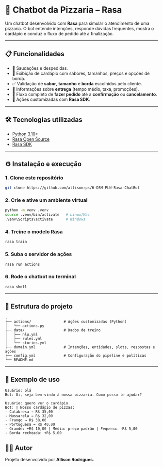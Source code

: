# 🍕 Chatbot da Pizzaria – Rasa

Um chatbot desenvolvido com **Rasa** para simular o atendimento de uma pizzaria.
O bot entende intenções, responde dúvidas frequentes, mostra o cardápio e conduz o fluxo de pedido até a finalização.

---

## 📋 Funcionalidades

* 👋 Saudações e despedidas.
* 📖 Exibição de cardápio com sabores, tamanhos, preços e opções de borda.
* ✅ Validação de **sabor**, **tamanho** e **borda** escolhidos pelo cliente.
* 🚚 Informações sobre **entrega** (tempo médio, taxa, promoções).
* 🛒 Fluxo completo de **fazer pedido** até a **confirmação** ou **cancelamento**.
* 🤖 Ações customizadas com **Rasa SDK**.

---

## 🛠️ Tecnologias utilizadas

* [Python 3.10+](https://www.python.org/)
* [Rasa Open Source](https://rasa.com/)
* [Rasa SDK](https://rasa.com/docs/rasa/custom-actions)

---

## ⚙️ Instalação e execução

### 1. Clone este repositório

```bash
git clone https://github.com/allisonrps/6-DSM-PLN-Rasa-ChatBot
```

### 2. Crie e ative um ambiente virtual

```bash
python -m venv .venv
source .venv/bin/activate   # Linux/Mac
.venv\Scripts\activate      # Windows
```


### 4. Treine o modelo Rasa

```bash
rasa train
```

### 5. Suba o servidor de ações

```bash
rasa run actions
```

### 6. Rode o chatbot no terminal

```bash
rasa shell
```

---

## 📂 Estrutura do projeto

```
.
├── actions/               # Ações customizadas (Python)
│   └── actions.py
├── data/                  # Dados de treino
│   ├── nlu.yml
│   ├── rules.yml
│   └── stories.yml
├── domain.yml             # Intenções, entidades, slots, respostas e ações
├── config.yml             # Configuração do pipeline e políticas
└── README.md              
```

---

## 🚀 Exemplo de uso

```text
Usuário: olá
Bot: Oi, seja bem-vindo à nossa pizzaria. Como posso te ajudar?

Usuário: quero ver o cardápio
Bot: 🍕 Nosso cardápio de pizzas:
- Calabresa → R$ 35,00
- Mussarela → R$ 32,00
- Frango → R$ 38,00
- Portuguesa → R$ 40,00
- Grande: +R$ 10,00 | Média: preço padrão | Pequena: -R$ 5,00
- Borda recheada: +R$ 5,00
```

## 👨‍💻 Autor

Projeto desenvolvido por **Allison Rodrigues**.
